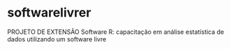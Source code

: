 # softwarelivrer
PROJETO DE EXTENSÃO  Software R: capacitação em análise estatística de dados utilizando um software livre
